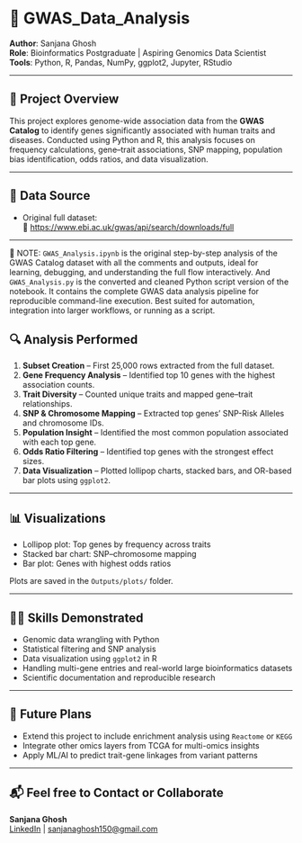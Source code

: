 # 🧬 GWAS_Data_Analysis


**Author**: Sanjana Ghosh  
**Role**: Bioinformatics Postgraduate | Aspiring Genomics Data Scientist  
**Tools**: Python, R, Pandas, NumPy, ggplot2, Jupyter, RStudio

---

## 📌 Project Overview

This project explores genome-wide association data from the **GWAS Catalog** to identify genes significantly associated with human traits and diseases. Conducted using Python and R, this analysis focuses on frequency calculations, gene–trait associations, SNP mapping, population bias identification, odds ratios, and data visualization.

---

## 📂 Data Source

- Original full dataset:  
  🔗 https://www.ebi.ac.uk/gwas/api/search/downloads/full

---

📌 NOTE: `GWAS_Analysis.ipynb` is the original step-by-step analysis of the GWAS Catalog dataset with all the comments and outputs, ideal for learning, debugging, and understanding the full flow interactively. And `GWAS_Analysis.py` is  the converted and cleaned Python script version of the notebook. It contains the complete GWAS data analysis pipeline for reproducible command-line execution.
Best suited for automation, integration into larger workflows, or running as a script.

## 🔍 Analysis Performed

1. **Subset Creation** – First 25,000 rows extracted from the full dataset.
2. **Gene Frequency Analysis** – Identified top 10 genes with the highest association counts.
3. **Trait Diversity** – Counted unique traits and mapped gene–trait relationships.
4. **SNP & Chromosome Mapping** – Extracted top genes’ SNP-Risk Alleles and chromosome IDs.
5. **Population Insight** – Identified the most common population associated with each top gene.
6. **Odds Ratio Filtering** – Identified top genes with the strongest effect sizes.
7. **Data Visualization** – Plotted lollipop charts, stacked bars, and OR-based bar plots using `ggplot2`.
   
---

## 📊 Visualizations

- Lollipop plot: Top genes by frequency across traits  
- Stacked bar chart: SNP–chromosome mapping  
- Bar plot: Genes with highest odds ratios  

Plots are saved in the `Outputs/plots/` folder.

---

## 👩‍💻 Skills Demonstrated

- Genomic data wrangling with Python  
- Statistical filtering and SNP analysis  
- Data visualization using `ggplot2` in R  
- Handling multi-gene entries and real-world large bioinformatics datasets  
- Scientific documentation and reproducible research 

---

## 🚀 Future Plans

- Extend this project to include enrichment analysis using `Reactome` or `KEGG`
- Integrate other omics layers from TCGA for multi-omics insights
- Apply ML/AI to predict trait-gene linkages from variant patterns

---

## 📬 Feel free to Contact or Collaborate

**Sanjana Ghosh**  
[LinkedIn](www.linkedin.com/in/sanjana-ghosh-2a5b7c11d) | sanjanaghosh150@gmail.com

